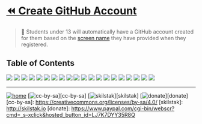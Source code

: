 # [⏪ Create GitHub Account](/README.md)

> 🍎 Students under 13 will automatically have a GitHub account created
> for them based on the [screen name](http://screenname.skilstak.io)
> they have provided when they registered.

## Table of Contents


![](/assets/github-account-name.png)
![](/assets/github-profile.png)
![](/assets/github1.png)
![](/assets/github2.png)
![](/assets/github3.png)
![](/assets/github4.png)
![](/assets/github5.png)
![](/assets/github6.png)
![](/assets/github7.png)
![](/assets/github8.png)
![](/assets/github9.png)
![](/assets/github10.png)
![](/assets/github11.png)
![](/assets/github12.png)
![](/assets/github13.png)
![](/assets/github14.png)
![](/assets/github15.png)
![](/assets/github16.png)
![](/assets/github17.png)
![](/assets/github18.png)

---
[![home](/assets/home-blue.png)](/README.md)
[![cc-by-sa](/assets/cc-by-sa-blue.png)][cc-by-sa]
[![skilstak](/assets/skilstak-logo-blue.png)][skilstak]
[![donate](/assets/donate-blue.png)][donate]
[cc-by-sa]: https://creativecommons.org/licenses/by-sa/4.0/
[skilstak]: http://skilstak.io
[donate]: https://www.paypal.com/cgi-bin/webscr?cmd=_s-xclick&hosted_button_id=LJ7K7DYY35R8Q


